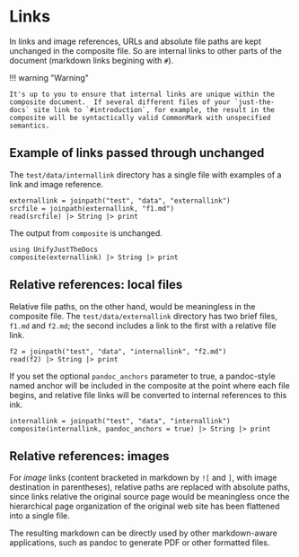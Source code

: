 

# Links

In links and image references, URLs and absolute file paths are kept unchanged in the composite file.  So are internal links to other parts of the document (markdown links begining with `#`).  

!!! warning "Warning"

    It's up to you to ensure that internal links are unique within the composite document.  If several different files of your `just-the-docs` site link to `#introduction`, for example, the result in the composite will be syntactically valid CommonMark with unspecified semantics.



## Example of links passed through unchanged

The `test/data/internallink` directory has a single file with examples of a link and image reference.

```@example links
externallink = joinpath("test", "data", "externallink")
srcfile = joinpath(externallink, "f1.md")
read(srcfile) |> String |> print
```

The output from `composite` is unchanged.


```@example links
using UnifyJustTheDocs
composite(externallink) |> String |> print
```

## Relative references: local files


Relative file paths, on the other hand, would be meaningless in the composite file. The `test/data/externallink` directory has two brief files, `f1.md` and `f2.md`; the second includes a link to the first with a relative file link.

```@example links
f2 = joinpath("test", "data", "internallink", "f2.md")
read(f2) |> String |> print
```

If you set the optional `pandoc_anchors` parameter to true, a pandoc-style named anchor will be included in the composite at the point where each file begins, and relative file links will be converted to internal references to this ink.


```@example links
internallink = joinpath("test", "data", "internallink")
composite(internallink, pandoc_anchors = true) |> String |> print
```


## Relative references: images

For *image* links (content bracketed in markdown by `![` and `]`, with image destination in parentheses), relative paths are replaced with absolute paths, since links relative the original source page would be meaningless once the hierarchical page organization of the original web site has been flattened into a single file.

The resulting markdown can be directly used by other markdown-aware applications, such as pandoc to generate PDF or other formatted files.



